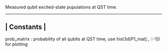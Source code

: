Measured qubit excited-state pupulations at QST time.

-------------
| Constants | 
-------------  
prob_matrix : probability of all qubits at QST time, use hist3d(P1_mat[:, ::-1]) for plotting
